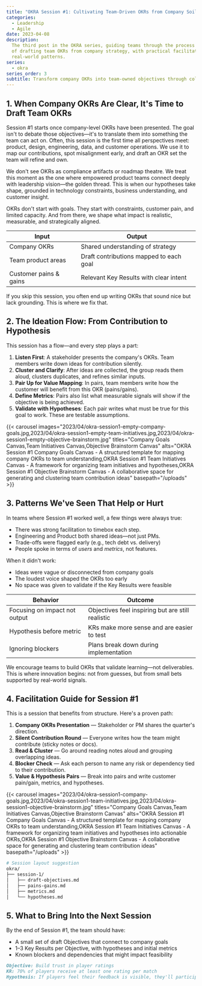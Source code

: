 ```yaml
---
title: "OKRA Session #1: Cultivating Team-Driven OKRs from Company Soil"
categories:
  - Leadership
  - Agile
date: 2023-04-08
description:
  The third post in the OKRA series, guiding teams through the process
  of drafting team OKRs from company strategy, with practical facilitation tips and
  real-world patterns.
series:
  - okra
series_order: 3
subtitle: Transform company OKRs into team-owned objectives through collaborative ideation, hypothesis formation, and grounded constraint mapping
---
```


## 1. When Company OKRs Are Clear, It's Time to Draft Team OKRs

Session #1 starts once company-level OKRs have been presented. The goal isn't to debate those objectives—it's to translate them into something the team can act on. Often, this session is the first time all perspectives meet: product, design, engineering, data, and customer operations. We use it to map our contributions, spot misalignment early, and draft an OKR set the team will refine and own.

We don't see OKRs as compliance artifacts or roadmap theatre. We treat this moment as the one where empowered product teams connect deeply with leadership vision—the golden thread. This is when our hypotheses take shape, grounded in technology constraints, business understanding, and customer insight.

OKRs don't start with goals. They start with constraints, customer pain, and limited capacity. And from there, we shape what impact is realistic, measurable, and strategically aligned.

| Input                  | Output                                  |
| ---------------------- | --------------------------------------- |
| Company OKRs           | Shared understanding of strategy        |
| Team product areas     | Draft contributions mapped to each goal |
| Customer pains & gains | Relevant Key Results with clear intent  |

If you skip this session, you often end up writing OKRs that sound nice but lack grounding. This is where we fix that.

## 2. The Ideation Flow: From Contribution to Hypothesis

This session has a flow—and every step plays a part:

1. **Listen First**: A stakeholder presents the company's OKRs. Team members write down ideas for contribution silently.
2. **Cluster and Clarify**: After ideas are collected, the group reads them aloud, clusters duplicates, and refines similar inputs.
3. **Pair Up for Value Mapping**: In pairs, team members write how the customer will benefit from this OKR (pains/gains).
4. **Define Metrics**: Pairs also list what measurable signals will show if the objective is being achieved.
5. **Validate with Hypotheses**: Each pair writes what must be true for this goal to work. These are testable assumptions.

{{< carousel images="2023/04/okra-session1-empty-company-goals.jpg,2023/04/okra-session1-empty-team-initiatives.jpg,2023/04/okra-session1-empty-objective-brainstorm.jpg" titles="Company Goals Canvas,Team Initiatives Canvas,Objective Brainstorm Canvas" alts="OKRA Session #1 Company Goals Canvas - A structured template for mapping company OKRs to team understanding,OKRA Session #1 Team Initiatives Canvas - A framework for organizing team initiatives and hypotheses,OKRA Session #1 Objective Brainstorm Canvas - A collaborative space for generating and clustering team contribution ideas" basepath="/uploads" >}}

## 3. Patterns We've Seen That Help or Hurt

In teams where Session #1 worked well, a few things were always true:

- There was strong facilitation to timebox each step.
- Engineering and Product both shared ideas—not just PMs.
- Trade-offs were flagged early (e.g., tech debt vs. delivery)
- People spoke in terms of _users_ and _metrics_, not features.

When it didn't work:

- Ideas were vague or disconnected from company goals
- The loudest voice shaped the OKRs too early
- No space was given to validate if the Key Results were feasible

| Behavior                      | Outcome                                           |
| ----------------------------- | ------------------------------------------------- |
| Focusing on impact not output | Objectives feel inspiring but are still realistic |
| Hypothesis before metric      | KRs make more sense and are easier to test        |
| Ignoring blockers             | Plans break down during implementation            |

We encourage teams to build OKRs that validate learning—not deliverables. This is where innovation begins: not from guesses, but from small bets supported by real-world signals.

## 4. Facilitation Guide for Session #1

This is a session that benefits from structure. Here's a proven path:

1. **Company OKRs Presentation** — Stakeholder or PM shares the quarter's direction.
2. **Silent Contribution Round** — Everyone writes how the team might contribute (sticky notes or docs).
3. **Read & Cluster** — Go around reading notes aloud and grouping overlapping ideas.
4. **Blocker Check** — Ask each person to name any risk or dependency tied to their contribution.
5. **Value & Hypothesis Pairs** — Break into pairs and write customer pain/gain, metrics, and hypotheses.

{{< carousel images="2023/04/okra-session1-company-goals.jpg,2023/04/okra-session1-team-initiatives.jpg,2023/04/okra-session1-objective-brainstorm.jpg" titles="Company Goals Canvas,Team Initiatives Canvas,Objective Brainstorm Canvas" alts="OKRA Session #1 Company Goals Canvas - A structured template for mapping company OKRs to team understanding,OKRA Session #1 Team Initiatives Canvas - A framework for organizing team initiatives and hypotheses into actionable OKRs,OKRA Session #1 Objective Brainstorm Canvas - A collaborative space for generating and clustering team contribution ideas" basepath="/uploads" >}}

```bash
# Session layout suggestion
okra/
├── session-1/
│   ├── draft-objectives.md
│   ├── pains-gains.md
│   ├── metrics.md
│   └── hypotheses.md
```

## 5. What to Bring Into the Next Session

By the end of Session #1, the team should have:

- A small set of draft Objectives that connect to company goals
- 1–3 Key Results per Objective, with hypotheses and initial metrics
- Known blockers and dependencies that might impact feasibility

```markdown
Objective: Build trust in player ratings
KR: 70% of players receive at least one rating per match
Hypothesis: If players feel their feedback is visible, they'll participate more actively in rating others.
```
